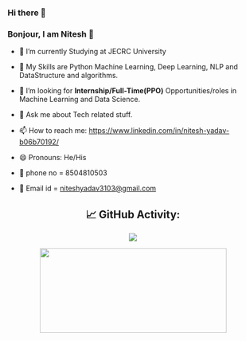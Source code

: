 ### Hi there 👋
### Bonjour, I am Nitesh 👋

- 🔭 I’m currently Studying at JECRC University
- 🌱 My Skills are Python Machine Learning, Deep Learning, NLP and DataStructure and algorithms.
- 💼 I’m looking for **Internship/Full-Time(PPO)** Opportunities/roles in Machine Learning and Data Science.
- 💬 Ask me about Tech related stuff.
- 📫 How to reach me: https://www.linkedin.com/in/nitesh-yadav-b06b70192/

- 😄 Pronouns: He/His
- 💬 phone no = 8504810503
- 💼 Email id = niteshyadav3103@gmail.com


<div align="center">
 <h2>📈 GitHub Activity:</h2>
  <img src="https://github-readme-stats.vercel.app/api?username=Niteshyadav0331&&show_icons=true&title_color=ffffff&icon_color=bb2acf&text_color=daf7dc&bg_color=151515"/>
  <p align="center">
  <img height="170px" width='375px' src="https://github-readme-stats.vercel.app/api/top-langs/?username=Niteshyadav0331&layout=compact&theme=react" />
</p>
</div>





